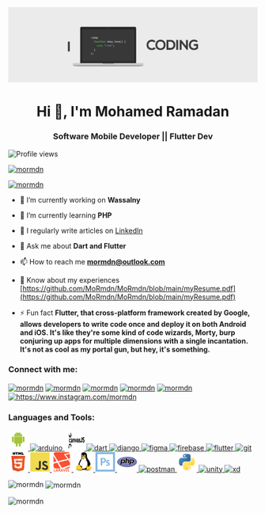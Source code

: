 ![Software Developer  ](https://raw.githubusercontent.com/MoRmdn/MoRmdn/main/wallpaperflare-cropped.jpg)
<h1 align="center">Hi 👋, I'm Mohamed Ramadan</h1>
<h3 align="center">Software Mobile Developer || Flutter Dev</h3>

![Profile views](https://gpvc.arturio.dev/MoRmdn)  

<p align="left"> <a href="https://github.com/ryo-ma/github-profile-trophy"><img src="https://github-profile-trophy.vercel.app/?username=mormdn" alt="mormdn" /></a> </p>

<p align="left"> <a href="https://twitter.com/mormdn" target="blank"><img src="https://img.shields.io/twitter/follow/mormdn?logo=twitter&style=for-the-badge" alt="mormdn" /></a> </p>

- 🔭 I’m currently working on **Wassalny**

- 🌱 I’m currently learning **PHP**

- 📝 I regularly write articles on [LinkedIn](LinkedIn)

- 💬 Ask me about **Dart and Flutter**

- 📫 How to reach me **mormdn@outlook.com**

- 📄 Know about my experiences [https://github.com/MoRmdn/MoRmdn/blob/main/myResume.pdf](https://github.com/MoRmdn/MoRmdn/blob/main/myResume.pdf)

- ⚡ Fun fact **Flutter, that cross-platform framework created by Google, allows developers to write code once and deploy it on both Android and iOS. It's like they're some kind of code wizards, Morty, burp conjuring up apps for multiple dimensions with a single incantation. It's not as cool as my portal gun, but hey, it's something.**

<h3 align="left">Connect with me:</h3>
<p align="left">
<a href="https://dev.to/mormdn" target="blank"><img align="center" src="https://raw.githubusercontent.com/rahuldkjain/github-profile-readme-generator/master/src/images/icons/Social/devto.svg" alt="mormdn" height="30" width="40" /></a>
<a href="https://twitter.com/mormdn" target="blank"><img align="center" src="https://raw.githubusercontent.com/rahuldkjain/github-profile-readme-generator/master/src/images/icons/Social/twitter.svg" alt="mormdn" height="30" width="40" /></a>
<a href="https://linkedin.com/in/mormdn" target="blank"><img align="center" src="https://raw.githubusercontent.com/rahuldkjain/github-profile-readme-generator/master/src/images/icons/Social/linked-in-alt.svg" alt="mormdn" height="30" width="40" /></a>
<a href="https://stackoverflow.com/users/mormdn" target="blank"><img align="center" src="https://raw.githubusercontent.com/rahuldkjain/github-profile-readme-generator/master/src/images/icons/Social/stack-overflow.svg" alt="mormdn" height="30" width="40" /></a>
<a href="https://fb.com/mormdn" target="blank"><img align="center" src="https://raw.githubusercontent.com/rahuldkjain/github-profile-readme-generator/master/src/images/icons/Social/facebook.svg" alt="mormdn" height="30" width="40" /></a>
<a href="https://instagram.com/https://www.instagram.com/mormdn" target="blank"><img align="center" src="https://raw.githubusercontent.com/rahuldkjain/github-profile-readme-generator/master/src/images/icons/Social/instagram.svg" alt="https://www.instagram.com/mormdn" height="30" width="40" /></a>
</p>

<h3 align="left">Languages and Tools:</h3>
<p align="left"> <a href="https://developer.android.com" target="_blank" rel="noreferrer"> <img src="https://raw.githubusercontent.com/devicons/devicon/master/icons/android/android-original-wordmark.svg" alt="android" width="40" height="40"/> </a> <a href="https://www.arduino.cc/" target="_blank" rel="noreferrer"> <img src="https://cdn.worldvectorlogo.com/logos/arduino-1.svg" alt="arduino" width="40" height="40"/> </a> <a href="https://canvasjs.com" target="_blank" rel="noreferrer"> <img src="https://raw.githubusercontent.com/Hardik0307/Hardik0307/master/assets/canvasjs-charts.svg" alt="canvasjs" width="40" height="40"/> </a> <a href="https://dart.dev" target="_blank" rel="noreferrer"> <img src="https://www.vectorlogo.zone/logos/dartlang/dartlang-icon.svg" alt="dart" width="40" height="40"/> </a> <a href="https://www.djangoproject.com/" target="_blank" rel="noreferrer"> <img src="https://cdn.worldvectorlogo.com/logos/django.svg" alt="django" width="40" height="40"/> </a> <a href="https://www.figma.com/" target="_blank" rel="noreferrer"> <img src="https://www.vectorlogo.zone/logos/figma/figma-icon.svg" alt="figma" width="40" height="40"/> </a> <a href="https://firebase.google.com/" target="_blank" rel="noreferrer"> <img src="https://www.vectorlogo.zone/logos/firebase/firebase-icon.svg" alt="firebase" width="40" height="40"/> </a> <a href="https://flutter.dev" target="_blank" rel="noreferrer"> <img src="https://www.vectorlogo.zone/logos/flutterio/flutterio-icon.svg" alt="flutter" width="40" height="40"/> </a> <a href="https://git-scm.com/" target="_blank" rel="noreferrer"> <img src="https://www.vectorlogo.zone/logos/git-scm/git-scm-icon.svg" alt="git" width="40" height="40"/> </a> <a href="https://www.w3.org/html/" target="_blank" rel="noreferrer"> <img src="https://raw.githubusercontent.com/devicons/devicon/master/icons/html5/html5-original-wordmark.svg" alt="html5" width="40" height="40"/> </a> <a href="https://developer.mozilla.org/en-US/docs/Web/JavaScript" target="_blank" rel="noreferrer"> <img src="https://raw.githubusercontent.com/devicons/devicon/master/icons/javascript/javascript-original.svg" alt="javascript" width="40" height="40"/> </a> <a href="https://laravel.com/" target="_blank" rel="noreferrer"> <img src="https://raw.githubusercontent.com/devicons/devicon/master/icons/laravel/laravel-plain-wordmark.svg" alt="laravel" width="40" height="40"/> </a> <a href="https://www.linux.org/" target="_blank" rel="noreferrer"> <img src="https://raw.githubusercontent.com/devicons/devicon/master/icons/linux/linux-original.svg" alt="linux" width="40" height="40"/> </a> <a href="https://www.photoshop.com/en" target="_blank" rel="noreferrer"> <img src="https://raw.githubusercontent.com/devicons/devicon/master/icons/photoshop/photoshop-line.svg" alt="photoshop" width="40" height="40"/> </a> <a href="https://www.php.net" target="_blank" rel="noreferrer"> <img src="https://raw.githubusercontent.com/devicons/devicon/master/icons/php/php-original.svg" alt="php" width="40" height="40"/> </a> <a href="https://postman.com" target="_blank" rel="noreferrer"> <img src="https://www.vectorlogo.zone/logos/getpostman/getpostman-icon.svg" alt="postman" width="40" height="40"/> </a> <a href="https://www.python.org" target="_blank" rel="noreferrer"> <img src="https://raw.githubusercontent.com/devicons/devicon/master/icons/python/python-original.svg" alt="python" width="40" height="40"/> </a> <a href="https://unity.com/" target="_blank" rel="noreferrer"> <img src="https://www.vectorlogo.zone/logos/unity3d/unity3d-icon.svg" alt="unity" width="40" height="40"/> </a> <a href="https://www.adobe.com/products/xd.html" target="_blank" rel="noreferrer"> <img src="https://cdn.worldvectorlogo.com/logos/adobe-xd.svg" alt="xd" width="40" height="40"/> </a> </p>

<p><img align="left" src="https://github-readme-stats.vercel.app/api/top-langs?username=mormdn&show_icons=true&locale=en&layout=compact" alt="mormdn" /></p>

<p>&nbsp;<img align="center" src="https://github-readme-stats.vercel.app/api?username=mormdn&show_icons=true&locale=en" alt="mormdn" /></p>

<p><img align="center" src="https://github-readme-streak-stats.herokuapp.com/?user=mormdn&" alt="mormdn" /></p>
